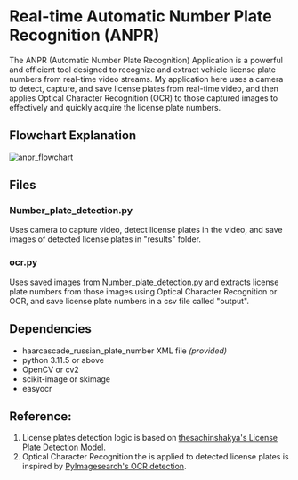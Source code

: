 # Real-time Automatic Number Plate Recognition (ANPR)
The ANPR (Automatic Number Plate Recognition) Application is a powerful and efficient tool designed to recognize and extract vehicle license plate numbers from real-time video streams. My application here uses a camera to detect, capture, and save license plates from real-time video, and then applies Optical Character Recognition (OCR) to those captured images to effectively and quickly acquire the license plate numbers.

## Flowchart Explanation
![anpr_flowchart](https://github.com/user-attachments/assets/d8bf13f9-82a7-4bb5-b07b-21c41f945c0e)


## Files
### Number_plate_detection.py
Uses camera to capture video, detect license plates in the video, and save images of detected license plates in "results" folder. 

### ocr.py
Uses saved images from Number_plate_detection.py and extracts license plate numbers from those images using Optical Character Recognition or OCR, and save license plate numbers in a csv file called "output".

## Dependencies
-   haarcascade_russian_plate_number XML file _(provided)_
-   python 3.11.5 or above
-   OpenCV or cv2
-   scikit-image or skimage
-   easyocr

## Reference:
1. License plates detection logic is based on  [thesachinshakya's License Plate Detection Model](https://github.com/thesachinshakya/Number_Plate_Detection).
2. Optical Character Recognition the is applied to detected license plates is inspired by [PyImagesearch's OCR detection](https://pyimagesearch.com/2014/09/15/python-compare-two-images/).

